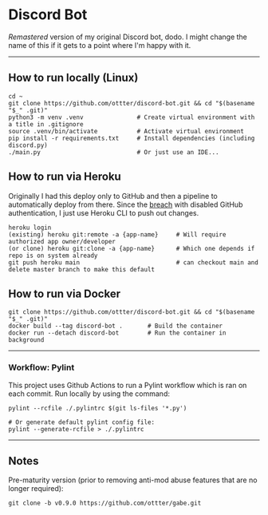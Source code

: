 # Discord Bot

*Remastered* version of my original Discord bot, dodo. I might change the name of this if it gets to a point where I'm happy with it.

-----------------------

## How to run locally (Linux)

    cd ~
    git clone https://github.com/ottter/discord-bot.git && cd "$(basename "$_" .git)"
    python3 -m venv .venv               # Create virtual environment with a title in .gitignore
    source .venv/bin/activate           # Activate virtual environment
    pip install -r requirements.txt     # Install dependencies (including discord.py)
    ./main.py                           # Or just use an IDE...

## How to run via Heroku

Originally I had this deploy only to GitHub and then a pipeline to automatically deploy from there. Since the [breach](https://thehackernews.com/2022/04/github-notifies-victims-whose-private.html) with disabled GitHub authentication, I just use Heroku CLI to push out changes.

    heroku login
    (existing) heroku git:remote -a {app-name}     # Will require authorized app owner/developer
    (or clone) heroku git:clone -a {app-name}      # Which one depends if repo is on system already
    git push heroku main                           # can checkout main and delete master branch to make this default

## How to run via Docker

    git clone https://github.com/ottter/discord-bot.git && cd "$(basename "$_" .git)"
    docker build --tag discord-bot .       # Build the container
    docker run --detach discord-bot        # Run the container in background

-----------------------

### Workflow: Pylint

This project uses Github Actions to run a Pylint workflow which is ran on each commit. Run locally by using the command:

    pylint --rcfile ./.pylintrc $(git ls-files '*.py')

    # Or generate default pylint config file:
    pylint --generate-rcfile > ./.pylintrc

-----------------------

## Notes

Pre-maturity version (prior to removing anti-mod abuse features that are no longer required):

    git clone -b v0.9.0 https://github.com/ottter/gabe.git
